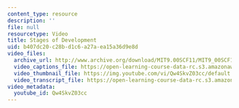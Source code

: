 ```yaml
---
content_type: resource
description: ''
file: null
resourcetype: Video
title: Stages of Development
uid: b407dc20-c28b-d1c6-a27a-ea15a36d9e8d
video_files:
  archive_url: http://www.archive.org/download/MIT9.00SCF11/MIT9_00SCF11_lec18_300k.mp4
  video_captions_file: https://open-learning-course-data-rc.s3.amazonaws.com/9-00sc-introduction-to-psychology-fall-2011/54943eaa6c45596297d678ba452b4758_Qw4SkvZ03cc.vtt
  video_thumbnail_file: https://img.youtube.com/vi/Qw4SkvZ03cc/default.jpg
  video_transcript_file: https://open-learning-course-data-rc.s3.amazonaws.com/9-00sc-introduction-to-psychology-fall-2011/18e26305c4f6e2e0ff94f933cdea8960_Qw4SkvZ03cc.pdf
video_metadata:
  youtube_id: Qw4SkvZ03cc
---
```

